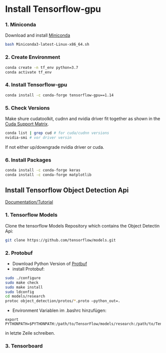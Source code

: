 # Install Tensorflow-gpu

### 1. Miniconda 

Download and install [Miniconda](https://docs.conda.io/en/latest/miniconda.html)


```bash
bash Miniconda3-latest-Linux-x86_64.sh
```

### 2. Create Environment

```bash
conda create -n tf_env python=3.7
conda activate tf_env
```
### 4. Install Tensorflow-gpu
```bash
conda install -c conda-forge tensorflow-gpu==1.14
```

### 5. Check Versions

Make shure cudatoolkit, cudnn and nvidia driver fit together as shown in the [Cuda Support Matrix](https://docs.nvidia.com/deeplearning/sdk/cudnn-support-matrix/index.html).

```bash
conda list | grep cud # for cuda/cudnn versions
nvidia-smi # vor driver versin
```
If not either up/downgrade nvidia driver or cuda.

### 6. Install Packages

```bash
conda install -c conda-forge keras
conda install -c conda-forge matplotlib
```




## Install Tensorflow Object Detection Api

[Documentation/Tutorial](https://tensorflow-object-detection-api-tutorial.readthedocs.io/en/latest/training.html)

### 1. Tensorflow Models
Clone the tensorflow Models Repository which contains the Object Detectin Api:
```bash
git clone https://github.com/tensorflow/models.git
```

### 2. Protobuf

* Download Python Version of [Protbuf](https://github.com/google/protobuf/releases)
* install Protobuf:

```bash
sudo ./configure
sudo make check
sudo make install
sudo ldconfig
cd models/research
protoc object_detection/protos/*.proto –python_out=.
```

* Environment Variablen im .bashrc hinzufügen:
```
export PYTHONPATH=$PYTHONPATH:/path/to/TensorFlow/models/research:/path/to/TensorFlow/models/research/slim:/path/to/TensorFlow/models/research/object_detection
```
in letzte Zeile schreiben.

### 3. Tensorboard
